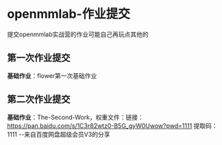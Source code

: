 # openmmlab-作业提交
提交openmmlab实战营的作业可能自己再玩点其他的
## 第一次作业提交
**基础作业**：flower第一次基础作业
## 第二次作业提交
**基础作业**：The-Second-Work，权重文件：链接：https://pan.baidu.com/s/1C3r82wtz0-B5G_gyW0Uwow?pwd=1111 
提取码：1111 
--来自百度网盘超级会员V3的分享

